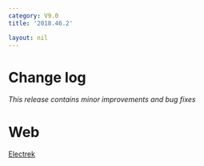 ```yaml
---
category: V9.0
title: '2018.46.2'

layout: nil
---
```


# Change log


<i>This release contains minor improvements and bug fixes</i>

# Web

<a href="https://electrek.co/2018/12/18/tesla-software-update-winter-video-game-mars/">Electrek</a>
